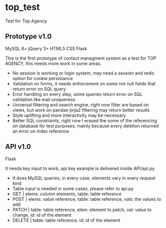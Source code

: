 # top_test
Test for Top Agency

## Prototype v1.0

MySQL 8+
jQuery 3+
HTML5
CSS
Flask

This is the first prototype of contact managment system as a test for TOP AGENCY, this needs more work in some areas.

- No session is working or login system, may need a session and redis option for cookie persistance
- Validation on forms, it needs enforcement on some not null fields that return error on SQL query
- Error handling on every step, some queries return error on SQL validation like mail uniqueness
- Universal filtering and search engine, right now filter are based on views, but work on pandas-jinja2 filtering may return better results
- Style uplifting and more interactivity may be necessary
- Better SQL constraints, right now I erased the some of the referencing on database for test purposes, mainly because every deletion returned an error on index reference

## API v1.0

Flask

It needs key input to work, api key example is delivered inside API/api.py

- It does MySQL queries, in every case, elements vary in every request kind
- Table input is needed in some cases, please refer to api.py 
- GET | elems: column elements, table: table reference
- POST | elems: value reference, table: table reference, vals: the values to add
- PATCH | table: table reference, elem: element to patch, val: value to change, id: id of the element
- DELETE | table: table reference, id: id of the element
